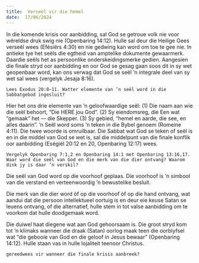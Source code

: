 ```yaml
---
title:  Verseël vir die hemel
date:  17/06/2024
---
```


In die komende krisis oor aanbidding, sal God se getroue volk nie voor wêreldse druk swig nie (Openbaring 14:12). Hulle sal deur die Heilige Gees verseël wees (Efésiërs 4:30) en nie gedwing kan word om toe te gee nie. In antieke tye het seëls die egtheid van amptelike dokumente gewaarmerk.  Daardie seëls het as persoonlike onderskeidingsmerke gedien. Aangesien die finale stryd oor aanbidding en oor God se gesag gaan soos dit in sy wet geopenbaar word, kan ons verwag dat God se seël ’n integrale deel van sy wet sal wees (vergelyk Jesaja 8:16).

`Lees Exodus 20:8–11. Watter elemente van ’n seël word in die Sabbatgebod ingesluit?`

Hier het ons drie elemente van ’n geloofwaardige seël: (1) Die naam aan wie die seël behoort, “Die HERE jou God”. (2) Sy eiendomsreg, die Een wat “gemaak” het — die Skepper. (3) Sy gebied, “hemel en aarde, die see, en alles daarin”. ’n Seël word soms ’n teken in die Bybel genoem (Romeine 4:11). Die twee woorde is omruilbaar. Die Sabbat wat God se teken of seël is en in die middel van God se wet is, sal die middelpunt van die finale konflik oor aanbidding (Eségiël 20:12 en 20, Openbaring 12:17) wees.

`Vergelyk Openbaring 7:1,2 en Openbaring 14:1 met Openbaring 13:16,17. Waar word die seël van God en die merk van die dier ontvang? Waarom dink jy is daar ’n verskil?`

Die seël van God word op die voorhoof geplaas.  Die voorhoof is ’n simbool van die verstand en verteenwoordig ’n bewustelike besluit.

Die merk van die dier word òf op die voorhoof òf op die hand ontvang, wat aandui dat die persoon intellektueel oortuig is en deur eie keuse Satan se leuens ontvang, of die alternatief, hulle stem in tot valse aanbidding om te voorkom dat hulle doodgemaak word.

Die duiwel haat diegene wat aan God gehoorsaam is. Die groot stryd kom tot ’n klimaks wanneer die draak (Satan) oorlog maak teen die oorblyfsel wat “die gebooie van God en die geloof in Jesus bewaar” (Openbaring 14:12). Hulle staan vas in hulle lojaliteit teenoor Christus.

`gereedwees vir wanneer die finale krisis aanbreek?`